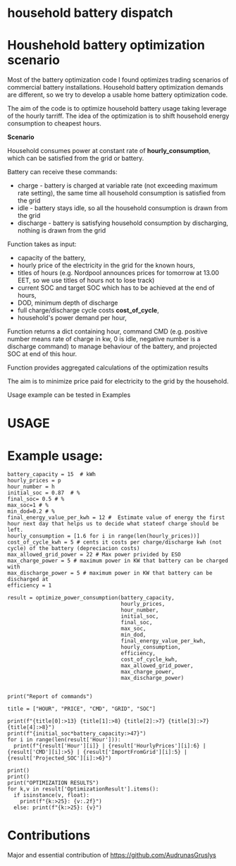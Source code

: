 # household battery dispatch

# Houshehold battery optimization scenario 

Most of the battery optimization code I found optimizes trading scenarios of commercial battery installations. Household battery optimization demands are different, so we try to develop a usable home battery optimization code.

The aim of the code is to optimize household battery usage taking leverage of the hourly tarriff. The idea of the optimization is to shift household energy consumption to cheapest hours.

**Scenario**

Household consumes power at constant rate of **hourly_consumption**, which can be satisfied from the grid or battery.

Battery can receive these commands:
- charge - battery is charged at variable rate (not exceeding maximum rate setting), the same time all household consumption is satisfied from the grid
- idle - battery stays idle, so all the household consumption is drawn from the grid 
- discharge - battery is satisfying household consumption by discharging, nothing is drawn from the grid 

Function takes as input:
- capacity of the battery,
- hourly price of the electricity in the grid for the known hours,
- titles of hours (e.g. Nordpool announces prices for tomorrow at 13.00 EET, so we use titles of hours not to lose track)
- current SOC and target SOC which has to be achieved at the end of hours,
- DOD, minimum depth of discharge
- full charge/discharge cycle costs **cost_of_cycle**,
- household's power demand per hour, 

Function returns a dict containing hour, command CMD (e.g. positive number means rate of charge in kw, 0 is idle, negative number is a discharge command) to manage behaviour of the battery, and projected SOC at end of this hour. 

Function provides aggregated calculations of the optimization results

The aim is to minimize price paid for electricity to the grid by the household. 

Usage example can be tested in Examples

# USAGE

# Example usage:
```
battery_capacity = 15  # kWh
hourly_prices = p
hour_number = h
initial_soc = 0.87  # %
final_soc= 0.5 # %
max_soc=1 # %
min_dod=0.2 # %
final_energy_value_per_kwh = 12 #  Estimate value of energy the first hour next day that helps us to decide what stateof charge should be left.
hourly_consumption = [1.6 for i in range(len(hourly_prices))]
cost_of_cycle_kwh = 5 # cents it costs per charge/discharge kwh (not cycle) of the battery (depreciacion costs)
max_allowed_grid_power = 22 # Max power privided by ESO
max_charge_power = 5 # maximum power in KW that battery can be charged with
max_discharge_power = 5 # maximum power in KW that battery can be discharged at
efficiency = 1

result = optimize_power_consumption(battery_capacity,
                                    hourly_prices,
                                    hour_number,
                                    initial_soc,
                                    final_soc,
                                    max_soc,
                                    min_dod,
                                    final_energy_value_per_kwh,
                                    hourly_consumption,
                                    efficiency,
                                    cost_of_cycle_kwh,
                                    max_allowed_grid_power,
                                    max_charge_power,
                                    max_discharge_power)


print("Report of commands")

title = ["HOUR", "PRICE", "CMD", "GRID", "SOC"]

print(f"{title[0]:>13} {title[1]:>8} {title[2]:>7} {title[3]:>7} {title[4]:>8}")
print(f"{initial_soc*battery_capacity:>47}")
for i in range(len(result['Hour'])):
  print(f"{result['Hour'][i]} | {result['HourlyPrices'][i]:6} | {result['CMD'][i]:>5} | {result['ImportFromGrid'][i]:5} | {result['Projected_SOC'][i]:>6}")

print()
print()
print("OPTIMIZATION RESULTS")
for k,v in result['OptimizationResult'].items():
  if isinstance(v, float):
    print(f"{k:>25}: {v:.2f}")
  else: print(f"{k:>25}: {v}")
```

# Contributions

Major and essential contribution of https://github.com/AudrunasGruslys
